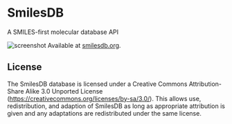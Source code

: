 # SmilesDB
A SMILES-first molecular database API

![screenshot](https://i.imgur.com/Zms4VHs.png)
Available at [smilesdb.org](https://smilesdb.org/citations).
## License
The SmilesDB database is licensed under a Creative Commons Attribution-Share Alike 3.0 Unported License (https://creativecommons.org/licenses/by-sa/3.0/). This allows use, redistribution, and adaption of SmilesDB as long as appropriate attribution is given and any adaptations are redistributed under the same license.